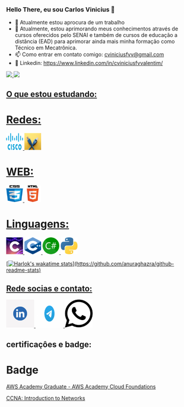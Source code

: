 ### Hello There, eu sou Carlos Vinicius 👋

- 🔭 Atualmente estou aprocura de um trabalho
- 🌱 Atualmente, estou aprimorando meus conhecimentos através de cursos oferecidos pelo SENAI e também de cursos de educação a distância (EAD) para aprimorar ainda mais minha formação como Técnico em Mecatrônica.
- 📫 Como entrar em contato comigo: cviniciusfvv@gmail.com
- 🧾 Linkedin: https://www.linkedin.com/in/cviniciusfvvalentim/

<div>
<a href="https://github.com/cviniciusfvv">
<img loading="lazy" height="180em" src="https://github-readme-stats.vercel.app/api/top-langs/?username=cviniciusfvv&layout=compact&langs_count=7&theme=dracula"/>
<img loading="lazy" height="180em" src="https://github-readme-stats.vercel.app/api?username=cviniciusfvv&show_icons=true&theme=dracula&include_all_commits=true&count_private=true"/>
</div>

## O que estou estudando:

# Redes:

<img loading="lazy" src="IMG/cisco/android-chrome-512x512.png" width="45" height="45"/> <img loading="lazy" src="IMG/redes/android-chrome-512x512.png" width="45" height="45"/>

# WEB:

<img loading="lazy" src="IMG/CSS/android-chrome-512x512.png" width="45" height="45"/> <img loading="lazy" src="IMG/HTML/android-chrome-512x512.png" width="45" height="45"/>

# Linguagens:

<img loading="lazy" src="IMG/c/android-chrome-512x512.png" width="45" height="45"/> <img loading="lazy" src="IMG/c++/android-chrome-512x512.png" width="45" height="45"/> <img loading="lazy" src="IMG/Csharp/android-chrome-512x512.png" width="45" height="45"/> <img loading="lazy" src="IMG/python/android-chrome-512x512.png" width="45" height="45"/>

[![Harlok's wakatime stats](https://github-readme-stats.vercel.app/api/wakatime?username=@Mantraz_)](https://github.com/anuraghazra/github-readme-stats)

## Rede socias e contato:

<div>
  <a href="https://www.linkedin.com/in/cviniciusfvvalentim/" target="_blank">
    <img src="IMG/linkedin/android-chrome-512x512.png" alt="LinkedIn" width="75" height="75">
  </a>
  <a href="https://t.me/CViniciusFVValentim" target="_blank">
    <img src="IMG/Telegram/android-chrome-512x512.png" alt="Telegram" width="75" height="75">
  </a>
  <a href="https://wa.me/551999659-6674" target="_blank">
    <img src="IMG\Whatsapp\whatsapp.png" alt="WhatsApp" width="75" height="75">
  </a>
</div>

## certificaçôes e badge:

# Badge

<div><a href="https://www.credly.com/badges/3ed227f8-66a4-4c35-b570-273973b03199/public_url"><p>AWS Academy Graduate - AWS Academy Cloud Foundations</p></a><div>
<div><a href="https://www.credly.com/badges/4c37c422-54d9-477a-8b09-79b1a8af1b1b/public_url"><p>CCNA: Introduction to Networks</p></a><div>
